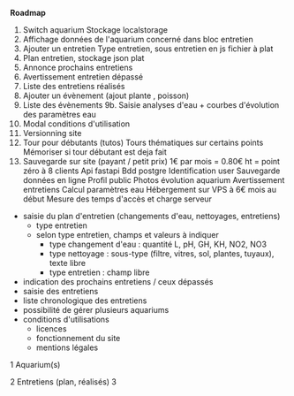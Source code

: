 **Roadmap**
1. Switch aquarium
Stockage localstorage
2. Affichage données de l'aquarium concerné dans bloc entretien
3. Ajouter un entretien
Type entretien, sous entretien en js fichier à plat
4. Plan entretien, stockage json plat
5. Annonce prochains entretiens
6. Avertissement entretien dépassé
7. Liste des entretiens réalisés
8. Ajouter un évènement (ajout plante , poisson)
9. Liste des évènements
9b. Saisie analyses d'eau + courbes d'évolution des paramètres eau
10. Modal conditions d'utilisation
11. Versionning site
12. Tour pour débutants (tutos)
Tours thématiques sur certains points
Mémoriser si tour débutant est deja fait
13. Sauvegarde sur site (payant / petit prix)
1€ par mois = 0.80€ ht = point zéro à 8 clients
Api fastapi
Bdd postgre
Identification user
Sauvegarde données en ligne
Profil public
Photos évolution aquarium
Avertissement entretiens
Calcul paramètres eau
Hébergement sur VPS à 6€ mois au début
Mesure des temps d'accès et charge serveur

- saisie du plan d'entretien (changements d'eau, nettoyages, entretiens)
  - type entretien
  - selon type entretien, champs et valeurs à indiquer
    - type changement d'eau : quantité L, pH, GH, KH, NO2, NO3
    - type nettoyage : sous-type (filtre, vitres, sol, plantes, tuyaux), texte libre
    - type entretien : champ libre
- indication des prochains entretiens / ceux dépassés
- saisie des entretiens
- liste chronologique des entretiens
- possibilité de gérer plusieurs aquariums
- conditions d'utilisations
  - licences
  - fonctionnement du site
  - mentions légales

1 Aquarium(s)
   
2 Entretiens (plan, réalisés)
3 
